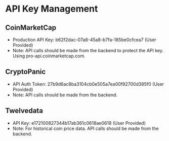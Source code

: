 # API Key Management

## CoinMarketCap
- Production API Key: b62f2dac-07a8-45a8-b7fa-185be0cfcea7 (User Provided)
- Note: API calls should be made from the backend to protect the API key. Using pro-api.coinmarketcap.com.

## CryptoPanic
- API Auth Token: 27b9d6ac8ba3104cb0e505a7ea00f92700d385f0 (User Provided)
- Note: API calls should be made from the backend.

## Twelvedata
- API Key: e172100827344b17ab361c0618ae0618 (User Provided)
- Note: For historical coin price data. API calls should be made from the backend.

